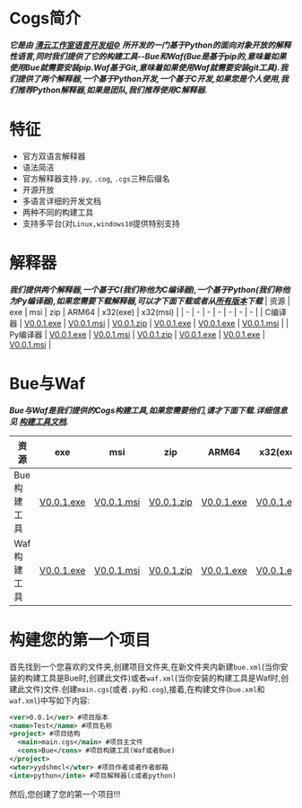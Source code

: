 # Cogs简介
***它是由 [清云工作室语言开发组©](#) 所开发的一门基于Python的面向对象开放的解释性语言,同时我们提供了它的构建工具--Bue和Waf(Bue是基于pip的,意味着如果使用Bue就需要安装pip.Waf基于Git,意味着如果使用Waf就需要安装git工具).我们提供了两个解释器,一个基于Python开发,一个基于C开发,如果您是个人使用,我们推荐Python解释器,如果是团队,我们推荐使用C解释器.***

# 特征
* 官方双语言解释器
* 语法简洁
* 官方解释器支持`.py`, `.cog`, `.cgs`三种后缀名
* 开源开放
* 多语言详细的开发文档
* 两种不同的构建工具
* 支持多平台(对`Linux,windows10`提供特别支持

# 解释器
***我们提供两个解释器,一个基于C(我们称他为C编译器),一个基于Python(我们称他为Py编译器),如果您需要下载解释器,可以才下面下载或者从[所有版本](#)下载***
| 资源 | exe | msi | zip | ARM64 | x32(exe) | x32(msi) |
| - | - | - | - | - | - | - |
| C编译器 | [V0.0.1.exe](#) | [V0.0.1.msi](#) | [V0.0.1.zip](#) | [V0.0.1.exe](#) | [V0.0.1.exe](#) | [V0.0.1.msi](#) |
| Py编译器 | [V0.0.1.exe](#) | [V0.0.1.msi](#) | [V0.0.1.zip](#) | [V0.0.1.exe](#) | [V0.0.1.exe](#) | [V0.0.1.msi](#) |

# Bue与Waf
***Bue与Waf是我们提供的Cogs构建工具,如果您需要他们,请才下面下载.详细信息见 [构建工具文档](#).***

| 资源 | exe | msi | zip | ARM64 | x32(exe) | x32(msi) |
| - | - | - | - | - | - | - |
| Bue构建工具 | [V0.0.1.exe](#) | [V0.0.1.msi](#) | [V0.0.1.zip](#) | [V0.0.1.exe](#) | [V0.0.1.exe](#) | [V0.0.1.msi](#) |
| Waf构建工具 | [V0.0.1.exe](#) | [V0.0.1.msi](#) | [V0.0.1.zip](#) | [V0.0.1.exe](#) | [V0.0.1.exe](#) | [V0.0.1.msi](#) |

# 构建您的第一个项目
首先找到一个您喜欢的文件夹,创建项目文件夹,在新文件夹内新建`bue.xml`(当你安装的构建工具是Bue时,创建此文件)或者`waf.xml`(当你安装的构建工具是Waf时,创建此文件)文件.创建`main.cgs`(或者`.py`和`.cog`),接着,在构建文件(`bue.xml`和`waf.xml`)中写如下内容:
```xml
<ver>0.0.1</ver> #项目版本
<name>Test</name> #项目名称
<project> #项目结构
  <main>main.cgs</main> #项目主文件
  <cons>Bue</cons> #项目构建工具(Waf或者Bue)
</project>
<wter>yydshmcl</wter> #项目作者或者作者邮箱
<inte>python</inte> #项目解释器(c或者python)
```
然后,您创建了您的第一个项目!!!
